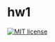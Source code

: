 # hw1

[![MIT license](https://img.shields.io/badge/license-MIT-blue.svg)](https://github.com/VladYagl/fp-homework/blob/master/hw1/LICENSE)
